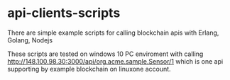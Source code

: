 # api-clients-scripts

There are simple example scripts for calling blockchain apis with Erlang, Golang, Nodejs

These scripts are tested on windows 10 PC enviroment with calling http://148.100.98.30:3000/api/org.acme.sample.Sensor/1 which is one api 
supporting by example blockchain on linuxone account.
